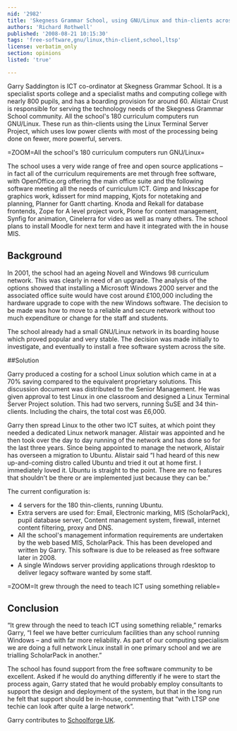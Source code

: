 ```yaml
---
nid: '2982'
title: 'Skegness Grammar School, using GNU/Linux and thin-clients across the school'
authors: 'Richard Rothwell'
published: '2008-08-21 10:15:30'
tags: 'free-software,gnu/linux,thin-client,school,ltsp'
license: verbatim_only
section: opinions
listed: 'true'

---
```

Garry Saddington is ICT co-ordinator at Skegness Grammar School. It is a specialist sports college and a specialist maths and computing college with nearly 800 pupils, and has a boarding provision for around 60. Alistair Crust is responsible for serving the technology needs of the Skegness Grammar School community.  All the school's 180 curriculum computers run GNU/Linux.  These run as thin-clients using the Linux Terminal Server Project, which uses low power clients with most of the processing being done on fewer, more powerful, servers.

=ZOOM=All the school's 180 curriculum computers run GNU/Linux=

The school uses a very wide range of free and open source applications – in fact all of the curriculum requirements are met through free software, with OpenOffice.org offering the main office suite and the following software meeting all the needs of curriculum ICT. Gimp and Inkscape for graphics work, kdissert for mind mapping, Kjots for notetaking and planning, Planner for Gantt charting. Knoda and Rekall for database frontends, Zope for A level project work, Plone for content management, Synfig for animation, Cinelerra for video as well as many others. The school plans to install Moodle for next term and have it integrated with the in house MIS.

## Background

In 2001, the school had an ageing Novell and Windows 98 curriculum network.  This was clearly in need of an upgrade.  The analysis of the options showed that installing a Microsoft Windows 2000 server and the associated office suite  would have cost around £100,000 including the hardware upgrade to cope with the new Windows software.  The decision to be made was how to move to a reliable and secure network without too much expenditure or change for the staff and students.

The school already had a small GNU/Linux network in its boarding house which proved popular and very stable. The decision was made initially to investigate, and eventually to install a free software system across the site.

##Solution

Garry produced a costing for a school Linux solution which came in at a 70% saving compared to the equivalent proprietary solutions.  This discussion document was distributed to the Senior Management. He was given approval to test Linux in one classroom and designed a Linux Terminal Server Project solution. This had two servers, running SuSE and 34 thin-clients.  Including the chairs, the total cost was £6,000. 

Garry then spread Linux to the other two ICT suites, at which point they needed a dedicated Linux network manager. Alistair was appointed and he then took over the day to day running of the network and has done so for the last three years. Since being appointed to manage the network, Alistair has overseen a migration to Ubuntu. Alistair said “I had heard of this new up-and-coming distro called Ubuntu and tried it out at home first. I immediately loved it. Ubuntu is straight to the point. There are no features that shouldn't be there or are implemented just because they can be.”

The current configuration is:

* 4 servers for the 180 thin-clients, running Ubuntu.
* Extra servers are used for: Email, Electronic marking, MIS (ScholarPack), pupil database server, Content management system, firewall, internet content filtering, proxy and DNS.
* All the school's management information requirements are undertaken by the web based MIS, ScholarPack.  This has been developed and written by Garry. This software is due to be released as free software later in 2008.
* A single Windows server providing applications through rdesktop to deliver legacy software wanted by some staff.


=ZOOM=It grew through the need to teach ICT using something reliable=

## Conclusion

“It grew through the need to teach ICT using something reliable,” remarks Garry,  “I feel we have better curriculum facilities than any school running Windows – and with far more reliability. As part of our computing specialism we are doing a full network Linux install in one primary school and we are trialling ScholarPack in another.”

The school has found support from the free software community to be excellent.  Asked if he would do anything differently if he were to start the process again, Garry stated that he would probably employ consultants to support the design and deployment of the system, but that in the long run he felt that support should be in-house, commenting that “with LTSP one techie can look after quite a large network”.  

Garry contributes to [Schoolforge UK](http://www.schoolforge.org.uk/).
